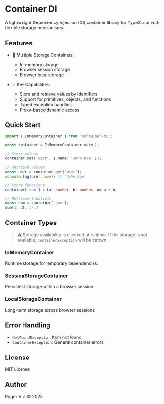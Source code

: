 # Container DI

A lightweight Dependency Injection (DI) container library for TypeScript with flexible storage mechanisms.

## Features

- 🚀 Multiple Storage Containers:
  - In-memory storage
  - Browser session storage
  - Browser local storage

- 💡 Key Capabilities:
  - Store and retrieve values by identifiers
  - Support for primitives, objects, and functions
  - Typed exception handling
  - Proxy-based dynamic access

## Quick Start

```typescript
import { InMemoryContainer } from 'container-di';

const container = InMemoryContainer.make();

// Store values
container.set('user', { name: 'John Doe' });

// Retrieve values
const user = container.get('user');
console.log(user.name); // 'John Doe'

// Store functions
container['sum'] = (a: number, b: number) => a + b;

// Retrieve functions
const sum = container['sum'];
sum(1, 2); // 3
```

## Container Types

> ⚠️ Storage availability is checked at runtime. If the storage is not available, `ContainerException` will be thrown.

### InMemoryContainer
Runtime storage for temporary dependencies.

### SessionStorageContainer
Persistent storage within a browser session.

### LocalStorageContainer
Long-term storage across browser sessions.

## Error Handling

- `NotFoundException`: Item not found
- `ContainerException`: General container errors

## License

MIT License

## Author

Roger Vilà &copy; 2025
